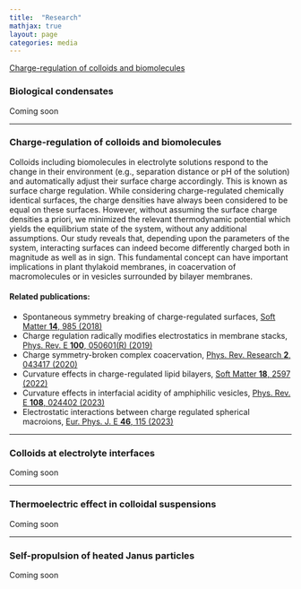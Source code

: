 ```yaml
---
title:  "Research"
mathjax: true
layout: page
categories: media
---
```


[Charge-regulation of colloids and biomolecules](#Charge-regulation-of-colloids-and-biomolecules)

### Biological condensates
Coming soon

---
### Charge-regulation of colloids and biomolecules
Colloids including biomolecules in electrolyte solutions respond to the change in their environment (e.g., separation distance or pH of the solution) and automatically adjust their surface
charge accordingly. This is known as surface charge regulation. While considering charge-regulated chemically identical surfaces, the charge densities have always been considered to be equal on these surfaces. However, without assuming the surface charge densities a priori, we minimized the relevant thermodynamic potential which yields the equilibrium state of the system, without any additional assumptions. Our study reveals that, depending upon the parameters of the system, interacting surfaces can indeed become differently charged both in magnitude as well as in sign. This fundamental concept can have important implications in plant thylakoid membranes, in coacervation of macromolecules or in vesicles surrounded by bilayer membranes.

#### Related publications:

- Spontaneous symmetry breaking of charge-regulated surfaces, [Soft Matter **14**, 985 (2018)](https://doi.org/10.1039/C7SM02270K)<br>
- Charge regulation radically modifies electrostatics in membrane stacks, [Phys. Rev. E **100**, 050601(R) (2019)](https://doi.org/10.1103/PhysRevE.100.050601)<br>
- Charge symmetry-broken complex coacervation, [Phys. Rev. Research **2**, 043417 (2020)](https://doi.org/10.1103/PhysRevResearch.2.043417)<br>
- Curvature effects in charge-regulated lipid bilayers, [Soft Matter **18**, 2597 (2022)](https://doi.org/10.1039/D1SM01665B)<br>
- Curvature effects in interfacial acidity of amphiphilic vesicles, [Phys. Rev. E **108**, 024402 (2023)](https://doi.org/10.1103/PhysRevE.108.024402)<br>
- Electrostatic interactions between charge regulated spherical macroions, [Eur. Phys. J. E **46**, 115 (2023)](https://doi.org/10.1140/epje/s10189-023-00373-9)

---
### Colloids at electrolyte interfaces
Coming soon

---
### Thermoelectric effect in colloidal suspensions
Coming soon

---
### Self-propulsion of heated Janus particles
Coming soon
